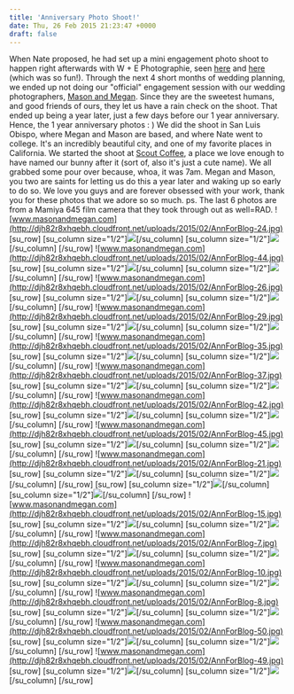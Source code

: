 ```yaml
---
title: 'Anniversary Photo Shoot!'
date: Thu, 26 Feb 2015 21:23:47 +0000
draft: false
---
```


When Nate proposed, he had set up a mini engagement photo shoot to happen right afterwards with W + E Photographie, seen [here](http://wephotographie.com/jenna-nate-a-surprise-filled-proposal-mini-engagement-charleston-sc/) and [here](http://www.jennajuby.com/proposal-day/) (which was so fun!). Through the next 4 short months of wedding planning, we ended up not doing our "official" engagement session with our wedding photographers, [Mason and Megan](http://masonandmegan.com/). Since they are the sweetest humans, and good friends of ours, they let us have a rain check on the shoot. That ended up being a year later, just a few days before our 1 year anniversary. Hence, the 1 year anniversary photos : ) We did the shoot in San Luis Obispo, where Megan and Mason are based, and where Nate went to college. It's an incredibly beautiful city, and one of my favorite places in California. We started the shoot at [Scout Coffee](http://scoutcoffeeco.com/), a place we love enough to have named our bunny after it (sort of, also it's just a cute name). We all grabbed some pour over because, whoa, it was 7am. Megan and Mason, you two are saints for letting us do this a year later and waking up so early to do so. We love you guys and are forever obsessed with your work, thank you for these photos that we adore so so much. ps. The last 6 photos are from a Mamiya 645 film camera that they took through out as well=RAD. ![www.masonandmegan.com](http://djh82r8xhqebh.cloudfront.net/uploads/2015/02/AnnForBlog-24.jpg) \[su\_row\] \[su\_column size="1/2"\]![](http://djh82r8xhqebh.cloudfront.net/uploads/2015/02/AnnForBlog-27.jpg)\[/su\_column\] \[su\_column size="1/2"\]![](http://djh82r8xhqebh.cloudfront.net/uploads/2015/02/AnnForBlog-28.jpg)\[/su\_column\] \[/su\_row\] ![www.masonandmegan.com](http://djh82r8xhqebh.cloudfront.net/uploads/2015/02/AnnForBlog-44.jpg) \[su\_row\] \[su\_column size="1/2"\]![](http://djh82r8xhqebh.cloudfront.net/uploads/2015/02/AnnForBlog-11.jpg)\[/su\_column\] \[su\_column size="1/2"\]![](http://djh82r8xhqebh.cloudfront.net/uploads/2015/02/AnnForBlog-36.jpg)\[/su\_column\] \[/su\_row\] ![www.masonandmegan.com](http://djh82r8xhqebh.cloudfront.net/uploads/2015/02/AnnForBlog-26.jpg) \[su\_row\] \[su\_column size="1/2"\]![](http://djh82r8xhqebh.cloudfront.net/uploads/2015/02/AnnForBlog-16.jpg)\[/su\_column\] \[su\_column size="1/2"\]![](http://djh82r8xhqebh.cloudfront.net/uploads/2015/02/AnnForBlog-25.jpg)\[/su\_column\] \[/su\_row\] ![www.masonandmegan.com](http://djh82r8xhqebh.cloudfront.net/uploads/2015/02/AnnForBlog-29.jpg) \[su\_row\] \[su\_column size="1/2"\]![](http://djh82r8xhqebh.cloudfront.net/uploads/2015/02/AnnForBlog-31.jpg)\[/su\_column\] \[su\_column size="1/2"\]![](http://djh82r8xhqebh.cloudfront.net/uploads/2015/02/AnnForBlog-32.jpg)\[/su\_column\] \[/su\_row\] ![www.masonandmegan.com](http://djh82r8xhqebh.cloudfront.net/uploads/2015/02/AnnForBlog-35.jpg) \[su\_row\] \[su\_column size="1/2"\]![](http://djh82r8xhqebh.cloudfront.net/uploads/2015/02/AnnForBlog-38.jpg)\[/su\_column\] \[su\_column size="1/2"\]![](http://djh82r8xhqebh.cloudfront.net/uploads/2015/02/AnnForBlog-40.jpg)\[/su\_column\] \[/su\_row\] ![www.masonandmegan.com](http://djh82r8xhqebh.cloudfront.net/uploads/2015/02/AnnForBlog-37.jpg) \[su\_row\] \[su\_column size="1/2"\]![](http://djh82r8xhqebh.cloudfront.net/uploads/2015/02/AnnForBlog-43.jpg)\[/su\_column\] \[su\_column size="1/2"\]![](http://djh82r8xhqebh.cloudfront.net/uploads/2015/02/AnnForBlog-33.jpg)\[/su\_column\] \[/su\_row\] ![www.masonandmegan.com](http://djh82r8xhqebh.cloudfront.net/uploads/2015/02/AnnForBlog-42.jpg) \[su\_row\] \[su\_column size="1/2"\]![](http://djh82r8xhqebh.cloudfront.net/uploads/2015/02/AnnForBlog-34.jpg)\[/su\_column\] \[su\_column size="1/2"\]![](http://djh82r8xhqebh.cloudfront.net/uploads/2015/02/AnnForBlog-39.jpg)\[/su\_column\] \[/su\_row\] ![www.masonandmegan.com](http://djh82r8xhqebh.cloudfront.net/uploads/2015/02/AnnForBlog-45.jpg) \[su\_row\] \[su\_column size="1/2"\]![](http://djh82r8xhqebh.cloudfront.net/uploads/2015/02/AnnForBlog-2.jpg)\[/su\_column\] \[su\_column size="1/2"\]![](http://djh82r8xhqebh.cloudfront.net/uploads/2015/02/AnnForBlog-3.jpg)\[/su\_column\] \[/su\_row\] ![www.masonandmegan.com](http://djh82r8xhqebh.cloudfront.net/uploads/2015/02/AnnForBlog-21.jpg) \[su\_row\] \[su\_column size="1/2"\]![](http://djh82r8xhqebh.cloudfront.net/uploads/2015/02/AnnForBlog-18.jpg)\[/su\_column\] \[su\_column size="1/2"\]![](http://djh82r8xhqebh.cloudfront.net/uploads/2015/02/AnnForBlog-19.jpg)\[/su\_column\] \[/su\_row\] \[su\_row\] \[su\_column size="1/2"\]![](http://djh82r8xhqebh.cloudfront.net/uploads/2015/02/AnnForBlog-17.jpg)\[/su\_column\] \[su\_column size="1/2"\]![](http://djh82r8xhqebh.cloudfront.net/uploads/2015/02/AnnForBlog-23.jpg)\[/su\_column\] \[/su\_row\] ![www.masonandmegan.com](http://djh82r8xhqebh.cloudfront.net/uploads/2015/02/AnnForBlog-15.jpg) \[su\_row\] \[su\_column size="1/2"\]![](http://djh82r8xhqebh.cloudfront.net/uploads/2015/02/AnnForBlog-20.jpg)\[/su\_column\] \[su\_column size="1/2"\]![](http://djh82r8xhqebh.cloudfront.net/uploads/2015/02/AnnForBlog-22.jpg)\[/su\_column\] \[/su\_row\] ![www.masonandmegan.com](http://djh82r8xhqebh.cloudfront.net/uploads/2015/02/AnnForBlog-7.jpg) \[su\_row\] \[su\_column size="1/2"\]![](http://djh82r8xhqebh.cloudfront.net/uploads/2015/02/AnnForBlog-6.jpg)\[/su\_column\] \[su\_column size="1/2"\]![](http://djh82r8xhqebh.cloudfront.net/uploads/2015/02/AnnForBlog-9.jpg)\[/su\_column\] \[/su\_row\] ![www.masonandmegan.com](http://djh82r8xhqebh.cloudfront.net/uploads/2015/02/AnnForBlog-10.jpg) \[su\_row\] \[su\_column size="1/2"\]![](http://djh82r8xhqebh.cloudfront.net/uploads/2015/02/AnnForBlog-13.jpg)\[/su\_column\] \[su\_column size="1/2"\]![](http://djh82r8xhqebh.cloudfront.net/uploads/2015/02/AnnForBlog-5.jpg)\[/su\_column\] \[/su\_row\] ![www.masonandmegan.com](http://djh82r8xhqebh.cloudfront.net/uploads/2015/02/AnnForBlog-8.jpg) \[su\_row\] \[su\_column size="1/2"\]![](http://djh82r8xhqebh.cloudfront.net/uploads/2015/02/AnnForBlog-14.jpg)\[/su\_column\] \[su\_column size="1/2"\]![](http://djh82r8xhqebh.cloudfront.net/uploads/2015/02/AnnForBlog-41.jpg)\[/su\_column\] \[/su\_row\] ![www.masonandmegan.com](http://djh82r8xhqebh.cloudfront.net/uploads/2015/02/AnnForBlog-50.jpg) \[su\_row\] \[su\_column size="1/2"\]![](http://djh82r8xhqebh.cloudfront.net/uploads/2015/02/AnnForBlog-51.jpg)\[/su\_column\] \[su\_column size="1/2"\]![](http://djh82r8xhqebh.cloudfront.net/uploads/2015/02/AnnForBlog-46.jpg)\[/su\_column\] \[/su\_row\] ![www.masonandmegan.com](http://djh82r8xhqebh.cloudfront.net/uploads/2015/02/AnnForBlog-49.jpg) \[su\_row\] \[su\_column size="1/2"\]![](http://djh82r8xhqebh.cloudfront.net/uploads/2015/02/AnnForBlog-48.jpg)\[/su\_column\] \[su\_column size="1/2"\]![](http://djh82r8xhqebh.cloudfront.net/uploads/2015/02/AnnForBlog-47.jpg)\[/su\_column\] \[/su\_row\]